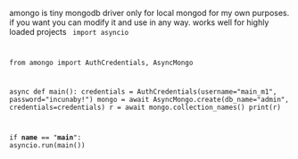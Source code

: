 amongo is tiny mongodb driver only for local mongod for my own purposes. if you want you can modify it and use in any way. works well for highly loaded projects
<code>
import asyncio

from amongo import AuthCredentials, AsyncMongo

async def main():
    credentials = AuthCredentials(username="main_m1", password="incunaby!")
    mongo = await AsyncMongo.create(db_name="admin", credentials=credentials)
    r = await mongo.collection_names()
    print(r)

if __name__ == "__main__":
    asyncio.run(main())
</code>
